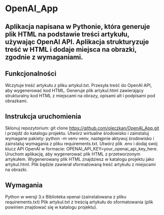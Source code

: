 # OpenAI_App

## Aplikacja napisana w Pythonie, która generuje plik HTML na podstawie treści artykułu, używając OpenAI API. Aplikacja strukturyzuje treść w HTML i dodaje miejsca na obrazki, zgodnie z wymaganiami.

## Funkcjonalności
Wczytuje treść artykułu z pliku artykul.txt.
Przesyła treść do OpenAI API, aby wygenerować kod HTML.
Generuje plik artykul.html zawierający strukturalny kod HTML z miejscami na obrazy, opisami alt i podpisami pod obrazkami.


## Instrukcja uruchomienia
Sklonuj repozytorium: git clone https://github.com/oleczkan/OpenAI_App.git i przejdź do katalogu projektu.
Utwórz wirtualne środowisko i zainstaluj wymagane pakiety: python -m venv venv, następnie aktywuj środowisko i zainstaluj wymagania z pliku requirements.txt.
Utwórz plik .env i dodaj swój klucz API OpenAI w formacie: OPENAI_API_KEY=your_openai_api_key_here.
Uruchom aplikację, aby wygenerować plik HTML z przetworzonym artykułem.
Wygenerowany plik HTML znajdziesz w katalogu projektu jako artykul.html. Plik będzie zawierał sformatowaną treść artykułu z miejscami na obrazki.


## Wymagania
Python w wersji 3.x
Biblioteka openai (zainstalowana z pliku requirements.txt)
Plik artykul.txt z treścią artykułu do sformatowania (plik powinien znajdować się w katalogu projektu).
